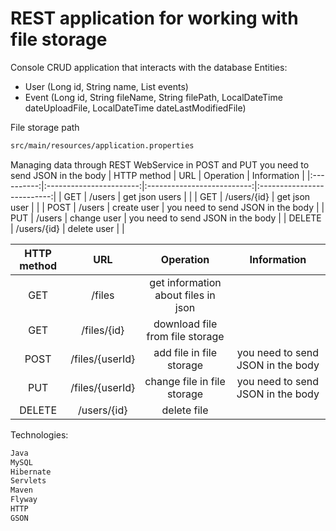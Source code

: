 # REST application for working with file storage

Console CRUD application that interacts with the database 
Entities:
- User (Long id, String name, List<Event> events)
- Event (Long id, String fileName, String filePath, LocalDateTime dateUploadFile, LocalDateTime dateLastModifiedFile)

File storage path
```sh
src/main/resources/application.properties
```

Managing data through REST WebService
in POST and PUT you need to send JSON in the body
| HTTP method |           URL           |                Operation  |             Information  |
|:----------:|:-----------------------:|:--------------------------:|:--------------------------:|
| GET        | /users             | get json users                  |           |
| GET        | /users/{id}        | get json user                   |           |
| POST       | /users             | create user                     |   you need to send JSON in the body        |
| PUT        | /users             | change user                     |     you need to send JSON in the body      |
| DELETE     | /users/{id}        | delete user                     |           |


| HTTP method |           URL           |                Operation  |             Information  |
|:----------:|:-----------------------:|:--------------------------:|:--------------------------:|
| GET        | /files             | get information about files in json  |           |
| GET        | /files/{id}        | download file from file storage     |           |
| POST       | /files/{userId}    | add file in file storage            |   you need to send JSON in the body        |
| PUT        | /files/{userId}    | change file in file storage         |     you need to send JSON in the body      |
| DELETE     | /users/{id}        | delete file                          |           |

Technologies:
```sh
Java
MySQL
Hibernate
Servlets
Maven
Flyway
HTTP
GSON
```
